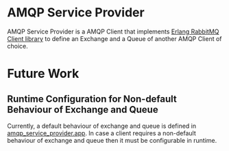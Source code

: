 # AMQP Service Provider

AMQP Service Provider is a AMQP Client that implements [Erlang RabbitMQ Client library](http://www.rabbitmq.com/erlang-client-user-guide.html) to define an Exchange and a Queue of another AMQP Client of choice.

# Future Work

## Runtime Configuration for Non-default Behaviour of Exchange and Queue

Currently, a default behaviour of exchange and queue is defined in [amqp_service_provider.app](./ebin/amqp_service_provider.app). In case a client requires a non-default behaviour of exchange and queue then it must be configurable in runtime.